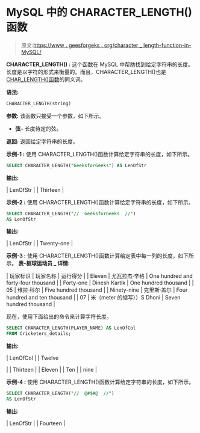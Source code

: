 # MySQL 中的 CHARACTER_LENGTH()函数

> 原文:[https://www . geesforgeks . org/character _ length-function-in-MySQL/](https://www.geeksforgeeks.org/character_length-function-in-mysql/)

**CHARACTER_LENGTH() :**
这个函数在 MySQL 中帮助找到给定字符串的长度。长度是以字符的形式来衡量的。而且，CHARACTER_LENGTH()也是 [CHAR_LENGTH()函数](https://www.geeksforgeeks.org/char_length-function-in-mysql/)的同义词。

**语法:**

```sql
CHARACTER_LENGTH(string)
```

**参数:**
该函数只接受一个参数，如下所示。

*   **弦–**
    长度待定的弦。

**返回:**
返回给定字符串的长度。

**示例-1 :**
使用 CHARACTER_LENGTH()函数计算给定字符串的长度，如下所示。

```sql
SELECT CHARACTER_LENGTH("GeeksforGeeks") AS LenOfStr
```

**输出:**

| LenOfStr |
| Thirteen |

**示例-2 :**
使用 CHARACTER_LENGTH()函数计算给定字符串的长度，如下所示。

```sql
SELECT CHARACTER_LENGTH("//  GeeksforGeeks  //") 
AS LenOfStr
```

**输出:**

| LenOfStr |
| Twenty-one |

**示例-3 :**
使用 CHARACTER_LENGTH()函数计算给定表中每一列的长度，如下所示。
**表-板球运动员 _ 详情:**

| 玩家标识 | 玩家名称 | 运行得分 |
| Eleven | 尤瓦拉杰·辛格 | One hundred and forty-four thousand |
| Forty-one | Dinesh Kartik | One hundred thousand |
| 05 | 维拉·科尔 | Five hundred thousand |
| Ninety-nine | 克里斯·盖尔 | Four hundred and ten thousand |
| 07 | 米（meter 的缩写））S Dhoni | Seven hundred thousand |

现在，使用下面给出的命令来计算字符长度。

```sql
SELECT CHARACTER_LENGTH(PLAYER_NAME) AS LenOfCol  
FROM Cricketers_details;
```

**输出:**

| LenOfCol |
| Twelve

 |
| Thirteen |
| Eleven |
| Ten |
| nine |

**示例-4 :**
使用 CHARACTER_LENGTH()函数计算给定字符串的长度，如下所示。

```sql
SELECT CHARACTER_LENGTH("//  @#$#@  //") 
AS LenOfStr
```

**输出:**

| LenOfStr |
| Fourteen |